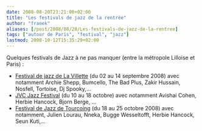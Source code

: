 ```yaml
---
date: 2008-08-20T23:21:00+02:00
title: "Les festivals de jazz de la rentrée"
author: "franek"
aliases: [/post/2008/08/20/Les-festivals-de-jazz-de-la-rentree]
tags: ["autour de Paris", "festival", "jazz"]
lastmod: 2008-10-12T15:35:29+02:00
---
```

Quelques festivals de Jazz à ne pas manquer (entre la métropole Lilloise et Paris) :

- [Festival de jazz de La Villette](http://www.jazzalavilette.com) (du 02 au 14 septembre 2008) avec notamment Archie Shepp, Bumcello, The Bad Plus, Zakir Hussain, Nosfell, Tortoise, Dj Spooky,...
- [JVC Jazz Festival](http://www.jazz.jvc.com/festivals/?id=6) (du 10 au 18 octobre) avec notamment Avishai Cohen, Herbie Hancock, Bjorn Berge, ...
- [Festival de Jazz de Tourcoing](http://www.tourcoing-jazz-festival.com/) (du 18 au 25 octobre 2008) avec notamment, Julien Lourau, Nneka, Bugge Wesseltofft, Herbie Hancock, Seun Kuti,...
